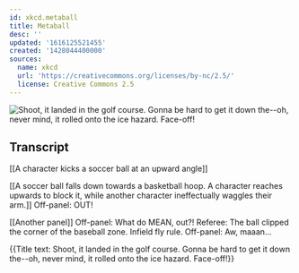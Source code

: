```yaml
---
id: xkcd.metaball
title: Metaball
desc: ''
updated: '1616125521455'
created: '1428044400000'
sources:
  name: xkcd
  url: 'https://creativecommons.org/licenses/by-nc/2.5/'
  license: Creative Commons 2.5
---
```

![Shoot, it landed in the golf course. Gonna be hard to get it down the--oh, never mind, it rolled onto the ice hazard. Face-off!](https://imgs.xkcd.com/comics/metaball.png)

## Transcript
[[A character kicks a soccer ball at an upward angle]]

[[A soccer ball falls down towards a basketball hoop. A character reaches upwards to block it, while another character ineffectually waggles their arm.]]
Off-panel: OUT!

[[Another panel]]
Off-panel: What do MEAN, out?!
Referee: The ball clipped the corner of the baseball zone. Infield fly rule.
Off-panel: Aw, maaan...

{{Title text: Shoot, it landed in the golf course. Gonna be hard to get it down the--oh, never mind, it rolled onto the ice hazard. Face-off!}}
